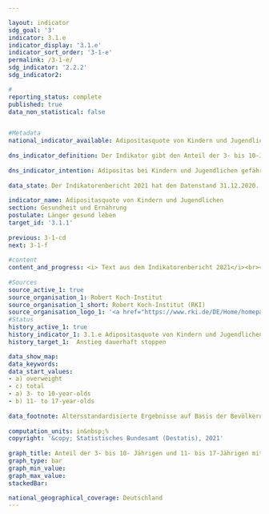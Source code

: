 ```yaml
---

layout: indicator    
sdg_goal: '3'    
indicator: 3.1.e    
indicator_display: '3.1.e'    
indicator_sort_order: '3-1-e'    
permalink: /3-1-e/    
sdg_indicator: '2.2.2'    
sdg_indicator2:     

#    
reporting_status: complete    
published: true    
data_non_statistical: false    


#Metadata    
national_indicator_available: Adipositasquote von Kindern und Jugendlichen    
    
dns_indicator_definition: Der Indikator gibt den Anteil der 3- bis 10-Jährigen sowie der 11- bis 17-Jährigen mit Adipositas an.    
    
dns_indicator_intention: Adipositas bei Kindern und Jugendlichen gefährdet die altersübliche Entwicklung. Ausgrenzung und sozialer Rückzug sind die Folgen und führen zusätzlich sowohl zu gesundheitlichen als auch zu gesellschaftlichen Problemen. Ein Großteil der bereits adipösen Kinder und Jugendlichen leidet auch im Erwachsenenalter an Adipositas. Daher soll der Anteil von Kindern und Jugendlichen mit Adipositas in Deutschland nicht weiter ansteigen.<br><br>    
    
data_state: Der Indikatorenbericht 2021 hat den Datenstand 31.12.2020. Die Daten auf der DNS-Online Plattform werden regelmäßig aktualisiert, sodass online aktuellere Daten verfügbar sein können als im Indikatorenbericht 2021 veröffentlicht.    
    
indicator_name: Adipositasquote von Kindern und Jugendlichen    
section: Gesundheit und Ernährung    
postulate: Länger gesund leben    
target_id: '3.1.1'    
    
previous: 3-1-cd    
next: 3-1-f    
    
#content    
content_and_progress: <i> Text aus dem Indikatorenbericht 2021</i><br><br>Der Body Mass Index (BMI) ist ein Richtwert zur Erfassung von Übergewicht und insbesondere Adipositas und berechnet sich aus dem Verhältnis von Körpergewicht zum Quadrat der Körpergröße (in der Maßeinheit&nbsp;kg/m<sup>2</sup>). Bei dieser Berechnung bleiben alters- und geschlechtsspezifische Unterschiede sowie die individuelle Zusammensetzung der Körpermasse unberücksichtigt. Da sich jedoch im Kindes- und Jugendalter das Verhältnis von Größe zu Gewicht ständig verändert, gibt es keinen für alle Altersgruppen einheitlichen Grenzwert für die Klassifikation von Übergewicht und Adipositas. Bei Kindern und Jugendlichen werden zur Definition von Übergewicht und Adipositas daher das Alter und Geschlecht verwendet, um die BMI-Werte mit einer fest definierten Referenzpopulation zu vergleichen. Als Vergleichsmaßstab werden die Perzentil-Referenzwerte nach Kromeyer-Hauschild verwendet, die die Arbeitsgemeinschaft Adipositas im Kinder- und Jugendalter (AGA) empfiehlt. Man spricht demnach bei Kindern und Jugendlichen von Übergewicht, wenn der BMI-Wert oberhalb des 90. alters- und geschlechtsspezifischen Perzentils der Referenzpopulation liegt (> P90), das heißt im Bereich derjenigen 10&nbsp;% der Referenzgruppe mit den höchsten BMI-Werten. Liegt der BMI-Wert oberhalb des 97. Perzentils der Referenzpopulation (also so hoch wie bei den 3&nbsp;% Kindern bzw. Jugendlichen mit den höchsten BMI-Werten), handelt es sich um Adipositas (> P97). Beispielsweise gelten Mädchen und Jungen im Alter von 3 bis unter 4 Jahren mit einem BMI-Wert von 18,8&nbsp;kg/m<sup>2</sup> als adipös. Die Referenzwerte beruhen auf Angaben zu Körpergröße und Gewicht, die zwischen 1985 und 1998 in verschiedenen Regionen Deutschlands und mit unterschiedlichen Methoden erhoben wurden.<br><br>Die Daten für den Indikator werden vom Robert Koch-Institut (RKI) erhoben. Hierzu lieferte die Studie zur Gesundheit von Kindern und Jugendlichen (KiGGS) für den Zeitraum 2003 bis 2006 die ersten bundesweit repräsentativen Ergebnisse. Vergleichbare Messdaten liegen für den Zeitraum 2014 bis 2017 aus der zweiten Folgeerhebung der KiGGS-Studie vor (KiGGS Welle 2). Um einen geeigneten Datenvergleich zu ermöglichen, wurden die Ergebnisse auf den Stichtag 31.12.2015 der Bevölkerungsfortschreibung standardisiert.<br><br>Für den Zeitraum 2014 bis 2017 wurden 3,9&nbsp;% der 3- bis 10-Jährigen und 8,0&nbsp;% der 11- bis 17-Jährigen als adipös eingestuft. Während es bei den 3- bis 10-Jährigen keine Unterschiede zwischen den Geschlechtern gibt, betrug der Anteil bei den 11- bis 17-jährigen Mädchen 7,2&nbsp;% und bei den Jungen 8,7&nbsp;%. Im Zeitraum 2003 bis 2006 lag der Anteil der 3- bis 10-Jährigen mit Adipositas bei 5,2&nbsp;% und der der 11- bis 17-Jährigen bei 8,3&nbsp;%. Auch hier waren 3- bis 10-jährige Mädchen und Jungen gleich stark betroffen. Bei den 11- bis 17-Jährigen entsprach dies 8,2&nbsp;% der Mädchen und 8,4&nbsp;% der Jungen. Die Adipositasquote bei 3- bis 10-Jährigen hat somit stärker abgenommen als die bei den 11- bis 17-Jährigen. Während die Adipositasquote bei den 11- bis 17-jährigen Mädchen um 1,0 Prozentpunkte sank, stieg sie bei den Jungen um 0,3 Prozentpunkte leicht an.<br><br>Der Anteil der 11- bis 17-Jährigen mit Übergewicht (> P90) hat sich nicht wesentlich gegenüber 2003 bis 2006 verändert (Rückgang um 0,6 Prozentpunkte auf 12,3&nbsp;% bei 3- bis 10-Jährigen, Anstieg um 0,6 Prozentpunkte auf 18,7&nbsp;% bei 11- bis 17-Jährigen).<br><br>Maßgebend bei der Entstehung von Übergewicht sind das Ernährungs- und Bewegungs-verhalten, welche wiederum bei der Betrachtung der Ergebnisse in Bezug auf den sozioökonomischen Status (SES) deutliche Unterschiede aufweisen. Die Ergebnisse der KiGGS Welle 2 bestätigen, dass sich 3- bis 17-Jährige mit niedrigem sozioökonomischen Status häufiger als Gleichaltrige mit höherem sozioökonomischen Status ungesund ernähren und seltener Sport treiben. Das Risiko für Übergewicht und Adipositas ist bei 3- bis 17-Jährigen mit niedrigem SES rund 3- bis 4-mal so hoch wie bei der hohen Statusgruppe (jeweils rund 20&nbsp;% der Studienpopulation).    
    
#Sources    
source_active_1: true                    
source_organisation_1: Robert Koch-Institut
source_organisation_1_short: Robert Koch-Institut (RKI)                
source_organisation_logo_1: '<a href="https://www.rki.de/DE/Home/homepage_node.html"><img src="https://g205sdgs.github.io/sdg-indicators/public/logos/rki.png" alt=" Robert Koch-Institut (RKI)" title="Klicken Sie hier um zu der Homepage der Organisation zu gelangen" style="border: transparent"/></a>'    
#Status    
history_active_1: true
history_indicator_1: 3.1.e Adipositasquote von Kindern und Jugendlichen
history_target_1:  Anstieg dauerhaft stoppen    

data_show_map:     
data_keywords:    
data_start_values:     
- a) overweight
- c) total
- a) 3- to 10-year-olds
- b) 11- to 17-year-olds
    
data_footnote: Altersstandardisierte Ergebnisse auf Basis der Bevölkerungsfortschreibung zum Stichtag 31.12.2015. Die Daten basieren auf einer Sonderauswertung.    
    
computation_units: in&nbsp;%    
copyright: '&copy; Statistisches Bundesamt (Destatis), 2021'
    
graph_title: Anteil der 3- bis 10- Jährigen und 11- bis 17-Jährigen mit Übergewicht und Adipositas    
graph_type: bar    
graph_min_value:     
graph_max_value:     
stackedBar:     

national_geographical_coverage: Deutschland    
---    
```

<div>
  <div class="my-header">
    <h3>
    </h3>
  </div>